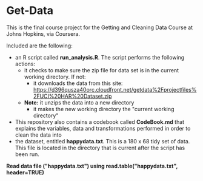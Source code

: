 # Get-Data
This is the final course project for the Getting and Cleaning Data Course at Johns Hopkins, via Coursera.

Included are the following:

* an R script called **run_analysis.R**. The script performs the following actions:
  + it checks to make sure the zip file for data set is in the current working directory. If not:
    + it downloads the data from this site: https://d396qusza40orc.cloudfront.net/getdata%2Fprojectfiles%2FUCI%20HAR%20Dataset.zip 
  + **Note:** it unzips the data into a new directory
    + it makes the new working directory the "current working directory"
* This repository also contains a codebook called **CodeBook.md** that explains the variables, data and transformations performed in order to clean the data into
* the dataset, entitled **happydata.txt**. This is a 180 x 68 tidy set of data. This file is located in the directory that is current after the script has been run.

**Read data file ("happydata.txt") using read.table("happydata.txt", header=TRUE)**
